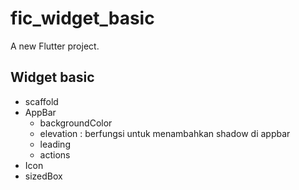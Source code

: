 # fic_widget_basic

A new Flutter project.

## Widget basic
- scaffold
- AppBar
  - backgroundColor
  - elevation : berfungsi untuk menambahkan shadow di appbar
  - leading
  - actions
- Icon
- sizedBox


